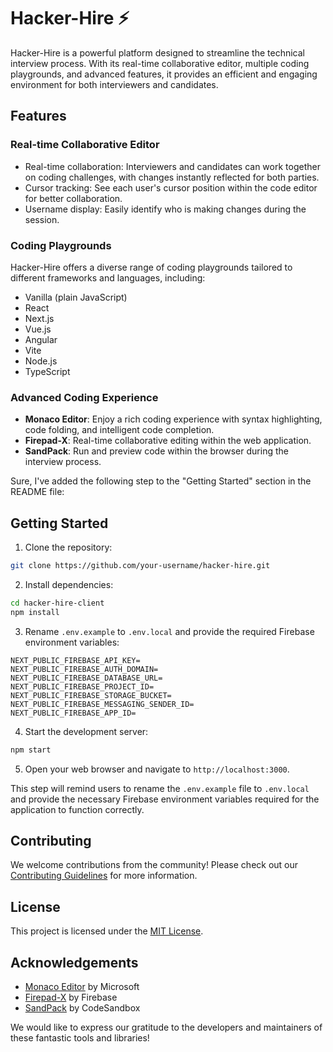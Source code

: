 # Hacker-Hire ⚡️

Hacker-Hire is a powerful platform designed to streamline the technical interview process. With its real-time collaborative editor, multiple coding playgrounds, and advanced features, it provides an efficient and engaging environment for both interviewers and candidates.

## Features

### Real-time Collaborative Editor

- Real-time collaboration: Interviewers and candidates can work together on coding challenges, with changes instantly reflected for both parties.
- Cursor tracking: See each user's cursor position within the code editor for better collaboration.
- Username display: Easily identify who is making changes during the session.

### Coding Playgrounds

Hacker-Hire offers a diverse range of coding playgrounds tailored to different frameworks and languages, including:

- Vanilla (plain JavaScript)
- React
- Next.js
- Vue.js
- Angular
- Vite
- Node.js
- TypeScript

### Advanced Coding Experience

- **Monaco Editor**: Enjoy a rich coding experience with syntax highlighting, code folding, and intelligent code completion.
- **Firepad-X**: Real-time collaborative editing within the web application.
- **SandPack**: Run and preview code within the browser during the interview process.

Sure, I've added the following step to the "Getting Started" section in the README file:

## Getting Started

1. Clone the repository:

```bash
git clone https://github.com/your-username/hacker-hire.git
```

2. Install dependencies:

```bash
cd hacker-hire-client
npm install
```

3. Rename `.env.example` to `.env.local` and provide the required Firebase environment variables:

```
NEXT_PUBLIC_FIREBASE_API_KEY=
NEXT_PUBLIC_FIREBASE_AUTH_DOMAIN=
NEXT_PUBLIC_FIREBASE_DATABASE_URL=
NEXT_PUBLIC_FIREBASE_PROJECT_ID=
NEXT_PUBLIC_FIREBASE_STORAGE_BUCKET=
NEXT_PUBLIC_FIREBASE_MESSAGING_SENDER_ID=
NEXT_PUBLIC_FIREBASE_APP_ID=
```

4. Start the development server:

```bash
npm start
```

5. Open your web browser and navigate to `http://localhost:3000`.

This step will remind users to rename the `.env.example` file to `.env.local` and provide the necessary Firebase environment variables required for the application to function correctly.

## Contributing

We welcome contributions from the community! Please check out our [Contributing Guidelines]() for more information.

## License

This project is licensed under the [MIT License]().

## Acknowledgements

- [Monaco Editor](https://microsoft.github.io/monaco-editor/) by Microsoft
- [Firepad-X](https://github.com/FirebaseExtended/firepad-x) by Firebase
- [SandPack](https://sandpack.codesandbox.io/) by CodeSandbox

We would like to express our gratitude to the developers and maintainers of these fantastic tools and libraries!
